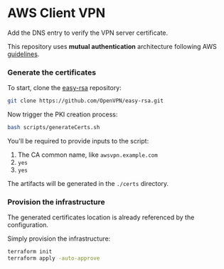 # AWS Client VPN

Add the DNS entry to verify the VPN server certificate.

This repository uses **mutual authentication** architecture following AWS [guidelines][2].

### Generate the certificates

To start, clone the [easy-rsa][1] repository:

```sh
git clone https://github.com/OpenVPN/easy-rsa.git
```

Now trigger the PKI creation process:

```sh
bash scripts/generateCerts.sh
```

You'll be required to provide inputs to the script:

1. The CA common name, like `awsvpn.example.com`
2. `yes`
3. `yes`

The artifacts will be generated in the `./certs` directory.

### Provision the infrastructure

The generated certificates location is already referenced by the configuration.

Simply provision the infrastructure:

```sh
terraform init
terraform apply -auto-approve
```



[1]: https://github.com/OpenVPN/easy-rsa.git
[2]: https://docs.aws.amazon.com/vpn/latest/clientvpn-admin/mutual.html